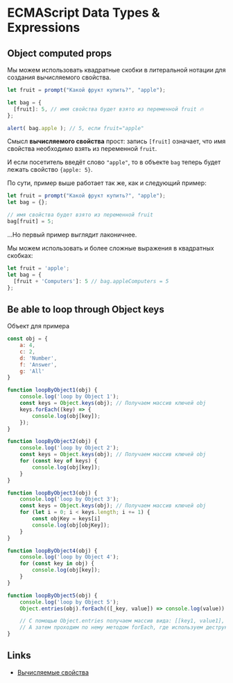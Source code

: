 # ECMAScript Data Types & Expressions

## Object computed props
Мы можем использовать квадратные скобки в литеральной нотации для создания вычисляемого свойства.

```js
let fruit = prompt("Какой фрукт купить?", "apple");

let bag = {
  [fruit]: 5, // имя свойства будет взято из переменной fruit 🔥
};

alert( bag.apple ); // 5, если fruit="apple"
```

Смысл **вычисляемого свойства** прост: запись `[fruit]` означает, что имя свойства необходимо взять из переменной `fruit`.

И если посетитель введёт слово `"apple"`, то в объекте `bag` теперь будет лежать свойство `{apple: 5}`.

По сути, пример выше работает так же, как и следующий пример:

```js
let fruit = prompt("Какой фрукт купить?", "apple");
let bag = {};

// имя свойства будет взято из переменной fruit
bag[fruit] = 5;
```

…Но первый пример выглядит лаконичнее.

Мы можем использовать и более сложные выражения в квадратных скобках:

```js
let fruit = 'apple';
let bag = {
  [fruit + 'Computers']: 5 // bag.appleComputers = 5
};
```

## Be able to loop through Object keys
Объект для примера

```js
const obj = {
    a: 4,
    c: 2,
    d: 'Number',
    f: 'Answer',
    g: 'All'
}
```

```js
function loopByObject1(obj) {
    console.log('loop by Object 1');
    const keys = Object.keys(obj); // Получаем массив ключей obj
    keys.forEach((key) => {
        console.log(obj[key]);
    });
}
```

```js
function loopByObject2(obj) {
    console.log('loop by Object 2');
    const keys = Object.keys(obj); // Получаем массив ключей obj
    for (const key of keys) {
        console.log(obj[key]);
    }
}
```

```js
function loopByObject3(obj) {
    console.log('loop by Object 3');
    const keys = Object.keys(obj); // Получаем массив ключей obj
    for (let i = 0; i < keys.length; i += 1) {
        const objKey = keys[i]
        console.log(obj[objKey]);
    }
}
```

```js
function loopByObject4(obj) {
    console.log('loop by Object 4');
    for (const key in obj) {
        console.log(obj[key]);
    }
}
```

```js
function loopByObject5(obj) {
    console.log('loop by Object 5');
    Object.entries(obj).forEach(([_key, value]) => console.log(value))

    // С помощью Object.entries получаем массив вида: [[key1, value1], [key2, value2], ...]
    // А затем проходим по нему методом forEach, где используем деструктуризацию
}
```

## Links
- [Вычисляемые свойства](https://learn.javascript.ru/object#vychislyaemye-svoystva)
